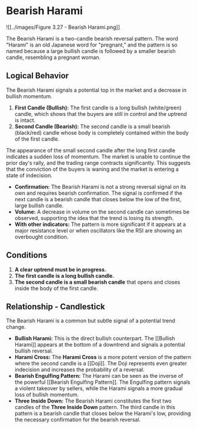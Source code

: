 # Bearish Harami

![[../images/Figure 3.27 - Bearish Harami.png]]

The Bearish Harami is a two-candle bearish reversal pattern. The word "Harami" is an old Japanese word for "pregnant," and the pattern is so named because a large bullish candle is followed by a smaller bearish candle, resembling a pregnant woman.

## Logical Behavior

The Bearish Harami signals a potential top in the market and a decrease in bullish momentum.

1.  **First Candle (Bullish):** The first candle is a long bullish (white/green) candle, which shows that the buyers are still in control and the uptrend is intact.
2.  **Second Candle (Bearish):** The second candle is a small bearish (black/red) candle whose body is completely contained within the body of the first candle.

The appearance of the small second candle after the long first candle indicates a sudden loss of momentum. The market is unable to continue the prior day's rally, and the trading range contracts significantly. This suggests that the conviction of the buyers is waning and the market is entering a state of indecision.

- **Confirmation:** The Bearish Harami is not a strong reversal signal on its own and requires bearish confirmation. The signal is confirmed if the next candle is a bearish candle that closes below the low of the first, large bullish candle.
- **Volume:** A decrease in volume on the second candle can sometimes be observed, supporting the idea that the trend is losing its strength.
- **With other indicators:** The pattern is more significant if it appears at a major resistance level or when oscillators like the RSI are showing an overbought condition.

## Conditions

1.  **A clear uptrend must be in progress.**
2.  **The first candle is a long bullish candle.**
3.  **The second candle is a small bearish candle** that opens and closes inside the body of the first candle.

## Relationship - Candlestick

The Bearish Harami is a common but subtle signal of a potential trend change.

- **Bullish Harami:** This is the direct bullish counterpart. The [[Bullish Harami]] appears at the bottom of a downtrend and signals a potential bullish reversal.
- **Harami Cross:** The **Harami Cross** is a more potent version of the pattern where the second candle is a [[Doji]]. The Doji represents even greater indecision and increases the probability of a reversal.
- **Bearish Engulfing Pattern:** The Harami can be seen as the inverse of the powerful [[Bearish Engulfing Pattern]]. The Engulfing pattern signals a violent takeover by sellers, while the Harami signals a more gradual loss of bullish momentum.
- **Three Inside Down:** The Bearish Harami constitutes the first two candles of the **Three Inside Down** pattern. The third candle in this pattern is a bearish candle that closes below the Harami's low, providing the necessary confirmation for the bearish reversal.

